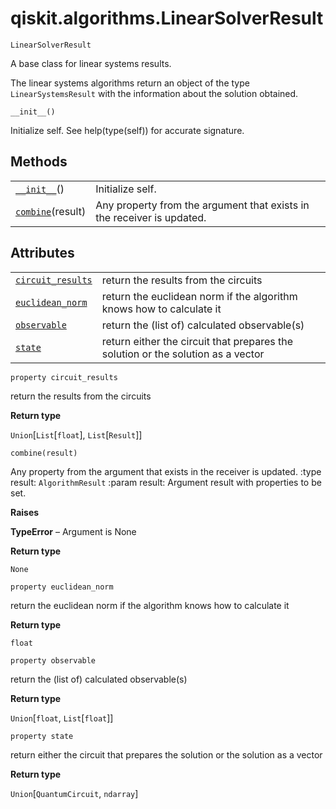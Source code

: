 # qiskit.algorithms.LinearSolverResult

<span id="undefined" />

`LinearSolverResult`

A base class for linear systems results.

The linear systems algorithms return an object of the type `LinearSystemsResult` with the information about the solution obtained.

<span id="undefined" />

`__init__()`

Initialize self. See help(type(self)) for accurate signature.

## Methods

|                                                                                                                   |                                                                        |
| ----------------------------------------------------------------------------------------------------------------- | ---------------------------------------------------------------------- |
| [`__init__`](#qiskit.algorithms.LinearSolverResult.__init__ "qiskit.algorithms.LinearSolverResult.__init__")()    | Initialize self.                                                       |
| [`combine`](#qiskit.algorithms.LinearSolverResult.combine "qiskit.algorithms.LinearSolverResult.combine")(result) | Any property from the argument that exists in the receiver is updated. |

## Attributes

|                                                                                                                                   |                                                                                  |
| --------------------------------------------------------------------------------------------------------------------------------- | -------------------------------------------------------------------------------- |
| [`circuit_results`](#qiskit.algorithms.LinearSolverResult.circuit_results "qiskit.algorithms.LinearSolverResult.circuit_results") | return the results from the circuits                                             |
| [`euclidean_norm`](#qiskit.algorithms.LinearSolverResult.euclidean_norm "qiskit.algorithms.LinearSolverResult.euclidean_norm")    | return the euclidean norm if the algorithm knows how to calculate it             |
| [`observable`](#qiskit.algorithms.LinearSolverResult.observable "qiskit.algorithms.LinearSolverResult.observable")                | return the (list of) calculated observable(s)                                    |
| [`state`](#qiskit.algorithms.LinearSolverResult.state "qiskit.algorithms.LinearSolverResult.state")                               | return either the circuit that prepares the solution or the solution as a vector |

<span id="undefined" />

`property circuit_results`

return the results from the circuits

**Return type**

`Union`\[`List`\[`float`], `List`\[`Result`]]

<span id="undefined" />

`combine(result)`

Any property from the argument that exists in the receiver is updated. :type result: `AlgorithmResult` :param result: Argument result with properties to be set.

**Raises**

**TypeError** – Argument is None

**Return type**

`None`

<span id="undefined" />

`property euclidean_norm`

return the euclidean norm if the algorithm knows how to calculate it

**Return type**

`float`

<span id="undefined" />

`property observable`

return the (list of) calculated observable(s)

**Return type**

`Union`\[`float`, `List`\[`float`]]

<span id="undefined" />

`property state`

return either the circuit that prepares the solution or the solution as a vector

**Return type**

`Union`\[`QuantumCircuit`, `ndarray`]
